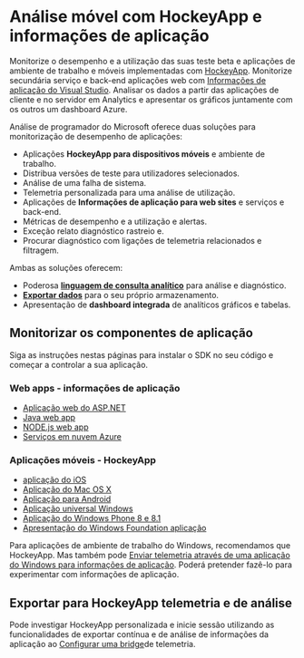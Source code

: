 <properties
    pageTitle="Monitorização de desempenho para aplicações móveis web com a análise de programador | Microsoft Azure"
    description="Desempenho da aplicação e a utilização de monitorização para programadores da aplicação móvel. , ambiente de trabalho, o serviço web e aplicações de back-end com HockeyApp e informações de aplicação."
    authors="alancameronwills"
    services="application-insights"
    documentationCenter=""
    manager="douge"/>

<tags
    ms.service="application-insights"
    ms.workload="tbd"
    ms.tgt_pltfrm="ibiza"
    ms.devlang="na"
    ms.topic="article" 
    ms.date="09/19/2016"
    ms.author="awills"/>

# <a name="mobile-analytics-with-hockeyapp-and-application-insights"></a>Análise móvel com HockeyApp e informações de aplicação

Monitorize o desempenho e a utilização das suas teste beta e aplicações de ambiente de trabalho e móveis implementadas com [HockeyApp](https://hockeyapp.net/). Monitorize secundária serviço e back-end aplicações web com [Informações de aplicação do Visual Studio](app-insights-overview.md). Analisar os dados a partir das aplicações de cliente e no servidor em Analytics e apresentar os gráficos juntamente com os outros um dashboard Azure.

Análise de programador do Microsoft oferece duas soluções para monitorização de desempenho de aplicações:

* Aplicações **HockeyApp para dispositivos móveis** e ambiente de trabalho.
 * Distribua versões de teste para utilizadores selecionados.
 * Análise de uma falha de sistema.
 * Telemetria personalizada para uma análise de utilização.
* Aplicações de **Informações de aplicação para web sites** e serviços e back-end.
 * Métricas de desempenho e a utilização e alertas.
 * Exceção relato diagnóstico rastreio e.
 * Procurar diagnóstico com ligações de telemetria relacionados e filtragem.

Ambas as soluções oferecem:

 * Poderosa **[linguagem de consulta analítico](app-insights-analytics.md)** para análise e diagnóstico.
 * **[Exportar dados](app-insights-export-telemetry.md)** para o seu próprio armazenamento.
 * Apresentação de **dashboard integrada** de analíticos gráficos e tabelas.

## <a name="monitor-your-app-components"></a>Monitorizar os componentes de aplicação

Siga as instruções nestas páginas para instalar o SDK no seu código e começar a controlar a sua aplicação.

### <a name="web-apps---application-insights"></a>Web apps - informações de aplicação

* [Aplicação web do ASP.NET](app-insights-asp-net.md) 
* [Java web app](app-insights-java-get-started.md)
* [NODE.js web app](https://github.com/Microsoft/ApplicationInsights-node.js)
* [Serviços em nuvem Azure](app-insights-cloudservices.md)

### <a name="mobile-apps---hockeyapp"></a>Aplicações móveis - HockeyApp

* [aplicação do iOS](https://support.hockeyapp.net/kb/client-integration-ios-mac-os-x-tvos/hockeyapp-for-ios)
* [Aplicação do Mac OS X](https://support.hockeyapp.net/kb/client-integration-ios-mac-os-x-tvos/hockeyapp-for-mac-os-x)
* [Aplicação para Android](https://support.hockeyapp.net/kb/client-integration-android/hockeyapp-for-android-sdk)
* [Aplicação universal Windows](https://support.hockeyapp.net/kb/client-integration-windows-and-windows-phone/how-to-create-an-app-for-uwp)
* [Aplicação do Windows Phone 8 e 8.1](https://support.hockeyapp.net/kb/client-integration-windows-and-windows-phone/hockeyapp-for-windows-phone-silverlight-apps-80-and-81)
* [Apresentação do Windows Foundation aplicação](https://support.hockeyapp.net/kb/client-integration-windows-and-windows-phone/hockeyapp-for-windows-wpf-apps)

Para aplicações de ambiente de trabalho do Windows, recomendamos que HockeyApp. Mas também pode [Enviar telemetria através de uma aplicação do Windows para informações de aplicação](app-insights-windows-desktop.md). Poderá pretender fazê-lo para experimentar com informações de aplicação.


## <a name="analytics-and-export-for-hockeyapp-telemetry"></a>Exportar para HockeyApp telemetria e de análise

Pode investigar HockeyApp personalizada e inicie sessão utilizando as funcionalidades de exportar contínua e de análise de informações da aplicação ao [Configurar uma bridge](app-insights-hockeyapp-bridge-app.md)de telemetria.





